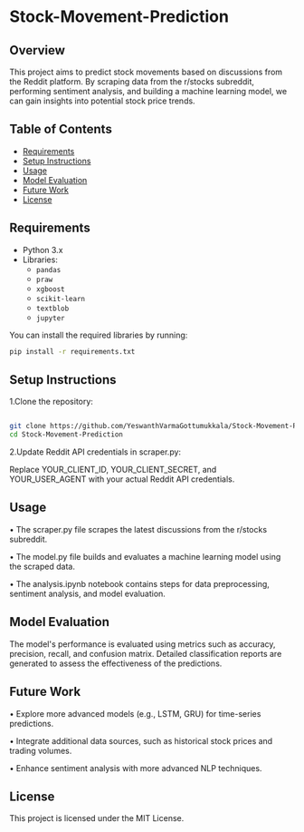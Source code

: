 # Stock-Movement-Prediction

## Overview
This project aims to predict stock movements based on discussions from the Reddit platform. By scraping data from the r/stocks subreddit, performing sentiment analysis, and building a machine learning model, we can gain insights into potential stock price trends.

## Table of Contents
- [Requirements](#requirements)
- [Setup Instructions](#setup-instructions)
- [Usage](#usage)
- [Model Evaluation](#model-evaluation)
- [Future Work](#future-work)
- [License](#license)

## Requirements
- Python 3.x
- Libraries:
  - `pandas`
  - `praw`
  - `xgboost`
  - `scikit-learn`
  - `textblob`
  - `jupyter`

You can install the required libraries by running:
```bash
pip install -r requirements.txt
```
## Setup Instructions
1.Clone the repository:
```bash

git clone https://github.com/YeswanthVarmaGottumukkala/Stock-Movement-Prediction.git
cd Stock-Movement-Prediction
```

2.Update Reddit API credentials in scraper.py:

Replace YOUR_CLIENT_ID, YOUR_CLIENT_SECRET, and YOUR_USER_AGENT with your actual Reddit API credentials.

## Usage
• The scraper.py file scrapes the latest discussions from the r/stocks subreddit.

• The model.py file builds and evaluates a machine learning model using the scraped data.

• The analysis.ipynb notebook contains steps for data preprocessing, sentiment analysis, and model evaluation.

## Model Evaluation
The model's performance is evaluated using metrics such as accuracy, precision, recall, and confusion matrix. Detailed classification reports are generated to assess the effectiveness of the predictions.

## Future Work
• Explore more advanced models (e.g., LSTM, GRU) for time-series predictions.

• Integrate additional data sources, such as historical stock prices and trading volumes.

• Enhance sentiment analysis with more advanced NLP techniques.

## License
This project is licensed under the MIT License.


